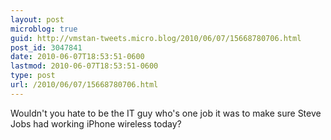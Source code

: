 ```yaml
---
layout: post
microblog: true
guid: http://vmstan-tweets.micro.blog/2010/06/07/15668780706.html
post_id: 3047841
date: 2010-06-07T18:53:51-0600
lastmod: 2010-06-07T18:53:51-0600
type: post
url: /2010/06/07/15668780706.html
---
```

Wouldn't you hate to be the IT guy who's one job it was to make sure Steve Jobs had working iPhone wireless today?
